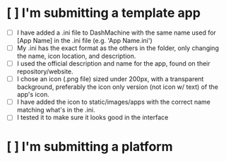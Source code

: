 # [ ] I'm submitting a template app
- [ ] I have added a .ini file to DashMachine with the same name used for [App Name] in the .ini file (e.g. 'App Name.ini')
- [ ] My .ini has the exact format as the others in the folder, only changing the name, icon location, and description.
- [ ] I used the official description and name for the app, found on their repository/website.
- [ ] I chose an icon (.png file) sized under 200px, with a transparent background, preferably the icon only version (not icon w/ text) of the app's icon.
- [ ] I have added the icon to static/images/apps with the correct name matching what's in the .ini.
- [ ] I tested it to make sure it looks good in the interface

# [ ] I'm submitting a platform